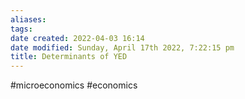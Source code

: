 ```yaml
---
aliases: 
tags: 
date created: 2022-04-03 16:14
date modified: Sunday, April 17th 2022, 7:22:15 pm
title: Determinants of YED
---
```


#microeconomics #economics

